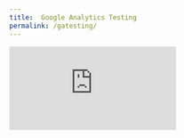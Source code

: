 ```yaml
---
title:  Google Analytics Testing
permalink: /gatesting/
---
```


<embed src = "https://www.thienyunkai.com/" style="width:auto; height: auto;"> 

<script src="/jquery/jquery.min.js"></script>
<script src="/jquery/resize-tables.js"></script>
